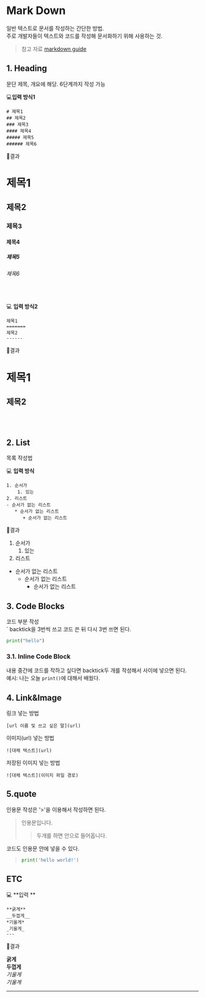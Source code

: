 
# Mark Down
일반 텍스트로 문서를 작성하는 간단한 방법.  
주로 개발자들이 텍스트와 코드를 작성해 문서화하기 위해 사용하는 것.

> 참고 자료
> [markdown guide](https://markdownguide.offshoot.io/basic-syntax/)

## 1. Heading
문단 제목, 개요에 해당.
6단계까지 작성 가능

💻**입력 방식1**
```
# 제목1
## 제목2
### 제목3
#### 제목4
##### 제목5
###### 제목6
```

📌결과
# 제목1
## 제목2
### 제목3
#### 제목4
##### 제목5
###### 제목6

<br><br>
💻 **입력 방식2**
```
제목1
=======
제목2
------
```

📌결과

제목1
=======
제목2
------

<br><br>

## 2. List
목록 작성법

💻 **입력 방식**
```
1. 순서가
    1. 있는
2. 리스트
- 순서가 없는 리스트
   * 순서가 없는 리스트
      + 순서가 없는 리스트
```

📌결과
1. 순서가
    1. 있는
2. 리스트
- 순서가 없는 리스트
   * 순서가 없는 리스트
      + 순서가 없는 리스트



## 3. Code Blocks
코드 부분 작성  
` backtick을 3번씩 쓰고 코드 쓴 뒤 다시 3번 쓰면 된다.

```python
print("hello")
```  

### 3.1. Inline Code Block
내용 중간에 코드를 작하고 싶다면 backtick두 개를 작성해서 사이에 넣으면 된다.  
예시: 나는 오늘 `print()`에 대해서 배웠다.

## 4. Link&Image
링크 넣는 방법  
```
[url 이름 및 쓰고 싶은 말](url)
```  

이미지(url) 넣는 방법
```
![대체 텍스트](url)
```

저장된 이미지 넣는 방법
```
![대체 텍스트](이미지 파일 경로)
```

## 5.quote
인용문 작성은 '>'을 이용해서 작성하면 된다.


> 인용문입니다.
>> 두개를 하면 안으로 들어옵니다.

코드도 인용문 안에 넣을 수 있다.
> ```python
> print('hello world!')
> ```

## ETC
💻 **입력 **
```
**굵게**   
__두껍게__  
*기울게*  
_기울게_  
---
```
📌결과  

**굵게**  
__두껍게__  
*기울게*  
_기울게_ 

---

